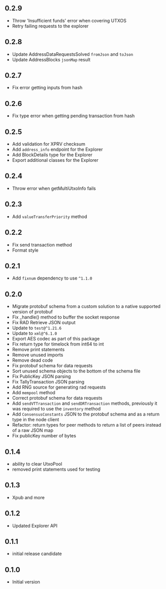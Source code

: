 ## 0.2.9
- Throw 'Insufficient funds' error when covering UTXOS
- Retry failing requests to the explorer

## 0.2.8
- Update AddressDataRequestsSolved `fromJson` and `toJson`
- Update AddressBlocks `jsonMap` result

## 0.2.7
- Fix error getting inputs from hash

## 0.2.6
- Fix type error when getting pending transaction from hash

## 0.2.5
- Add validation for XPRV checksum
- Add `address_info` endpoint for the Explorer
- Add BlockDetails type for the Explorer
- Export additional classes for the Explorer

## 0.2.4
- Throw error when getMultiUtxoInfo fails

## 0.2.3
- Add `valueTransferPriority` method

## 0.2.2
- Fix send transaction method
- Format style

## 0.2.1
- Add `fixnum` dependency to use `^1.1.0`

## 0.2.0
- Migrate protobuf schema from a custom solution to a native supported version of protobuf
- Fix _handle() method to buffer the socket response
- Fix RAD Retrieve JSON output 
- Update to `test@^1.21.6` 
- Update to `xml@^6.1.0`
- Export AES codec as part of this package
- Fix return type for timelock from int64 to int
- Remove print statements
- Remove unused imports
- Remove dead code
- Fix protobuf schema for data requests
- Sort unused schema objects to the bottom of the schema file
- Fix PublicKey JSON parsing
- Fix TallyTransaction JSON parsing
- Add RNG source for generating rad requests
- Add `mempool` method
- Correct protobuf schema for data requests 
- Add `sendVTTransaction` and `sendDRTransaction` methods, previously it was required to use the `inventory` method
- Add `ConsensusConstants` JSON to the protobuf schema and as a return type in the node client
- Refactor: return types for peer methods to return a list of peers instead of a raw JSON map
- Fix publicKey number of bytes 

## 0.1.4
- ability to clear UtxoPool
- removed print statements used for testing

## 0.1.3
- Xpub and more

## 0.1.2
- Updated Explorer API

## 0.1.1
- initial release candidate 

## 0.1.0
- Initial version
